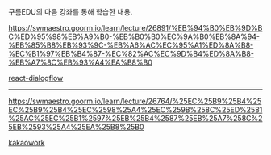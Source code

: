 구름EDU의 다음 강좌를 통해 학습한 내용.  

https://swmaestro.goorm.io/learn/lecture/26891/%EB%94%B0%EB%9D%BC%ED%95%98%EB%A9%B0-%EB%B0%B0%EC%9A%B0%EB%8A%94-%EB%85%B8%EB%93%9C-%EB%A6%AC%EC%95%A1%ED%8A%B8-%EC%B1%97%EB%B4%87-%EC%82%AC%EC%9D%B4%ED%8A%B8-%EB%A7%8C%EB%93%A4%EA%B8%B0  

[react-dialogflow](./chatbot-app)

---

https://swmaestro.goorm.io/learn/lecture/26764/%25EC%25B9%25B4%25EC%25B9%25B4%25EC%2598%25A4%25EC%259B%258C%25ED%2581%25AC%25EC%25B1%2597%25EB%25B4%2587%25EB%25A7%258C%25EB%2593%25A4%25EA%25B8%25B0  

[kakaowork](./kakaowork)
